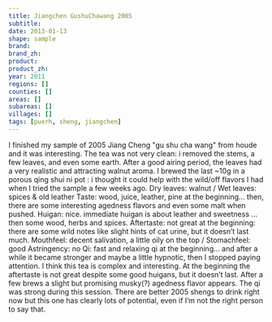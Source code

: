 ```yaml
---
title: Jiangchen GushuChawang 2005
subtitle: 
date: 2013-01-13
shape: sample
brand: 
brand_zh: 
product: 
product_zh: 
year: 2011
regions: []
counties: []
areas: []
subareas: []
villages: []
tags: [puerh, sheng, jiangchen]
---
```

I finished my sample of 2005 Jiang Cheng "gu shu cha wang" from houde and it was interesting. The tea was not very clean: i removed the stems, a few leaves, and even some earth. After a good airing period, the leaves had a very realistic and attracting walnut aroma. I brewed the last ~10g in a porous qing shui ni pot : i thought it could help with the wild/off flavors I had when I tried the sample a few weeks ago.
Dry leaves: walnut / Wet leaves: spices & old leather
Taste: wood, juice, leather, pine at the beginning... then, there are some interesting agedness flavors and even some malt when pushed.
Huigan: nice. immediate huigan is about leather and sweetness … then some wood, herbs and spices.
Aftertaste: not great at the beginning: there are some wild notes like slight hints of cat urine, but it doesn’t last much.
Mouthfeel: decent salivation, a little oily on the top / Stomachfeel: good
Astringency: no
Qi: fast and relaxing qi at the beginning… and after a while it became stronger and maybe a little hypnotic, then I stopped paying attention.
I think this tea is complex and interesting. At the beginning the aftertaste is not great despite some good huigans, but it doesn’t last.
After a few brews a slight but promising musky(?) agedness flavor appears. The qi was strong during this session. There are better 2005 shengs to drink right now but this one has clearly lots of potential, even if I’m not the right person to say that.